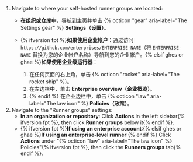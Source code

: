 1. Navigate to where your self-hosted runner groups are located:
   * **在组织或仓库中**，导航到主页并单击 {% octicon "gear" aria-label="The Settings gear" %} **Settings（设置）**。
   * {% ifversion fpt %}**如果使用企业帐户**：通过访问 `https://github.com/enterprises/ENTERPRISE-NAME`（将 `ENTERPRISE-NAME` 替换为您的企业帐户名称）导航到您的企业帐户。{% elsif ghes or ghae %}**如果使用企业级运行器**：

     1. 在任何页面的右上角，单击 {% octicon "rocket" aria-label="The rocket ship" %}。
     1. 在左边栏中，单击 **Enterprise overview（企业概览）**。
     1. {% endif %} 在企业边栏中，单击 {% octicon "law" aria-label="The law icon" %} **Policies（政策）**。
1. Navigate to the "Runner groups" settings:
   * **In an organization or repository**: Click **Actions** in the left sidebar{% ifversion fpt %}, then click **Runner groups** below it{% endif %}.
   * {% ifversion fpt %}**If using an enterprise account**:{% elsif ghes or ghae %}**If using an enterprise-level runner**:{% endif %} Click **Actions** under "{% octicon "law" aria-label="The law icon" %} Policies"{% ifversion fpt %}, then click the **Runners groups** tab{% endif %}.
